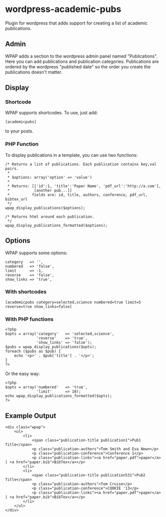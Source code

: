 wordpress-academic-pubs
=======================

Plugin for wordpress that adds support for creating a list of academic publications.


Admin
-----

WPAP adds a section to the wordpress admin panel named "Publications". Here you
can add publications and publication categories. Publications are ordered by the
wordpress "published date" so the order you create the publications doesn't
matter.



Display
-------

### Shortcode

WPAP supports shortcodes. To use, just add:

    [academicpubs]

to your posts.


### PHP Function

To display publications in a template, you can use two functions:

	/* Returns a list of publications. Each publication contains key,val pairs.
	 *
	 * $options: array('option' => 'value')
	 *
	 * Returns: [['id':1, 'title':'Paper Name', 'pdf_url':'http://a.com'], 
	 *           [another pub...]]
	 *          fields are: id, title, authors, conference, pdf_url, bibtex_url
	 */
    wpap_display_publications($options);

    /* Returns html around each publication.
     */
    wpap_display_publications_formatted($options);


Options
-------

WPAP supports some options:

~~~~~~~
category   => '',
numbered   => 'false',
limit      => -1,
reverse    => 'false',
show_links => 'true',
~~~~~~~


### With shortcodes

    [academicpubs category=selected,science numbered=true limit=5 reverse=true show_links=false]

### With PHP functions
    
	<?php
	$opts = array('category'   => 'selected,science',
	              'reverse'    => 'true',
	              'show_links' => 'false');
	$pubs = wpap_display_publications($opts);
	foreach ($pubs as $pub) {
		echo '<p>' . $pub['title'] . '</p>';
	}
	?>

Or the easy way:

	<?php
	$opts = array('numbered'   => 'true',
	              'limit'      => 10);
	echo wpap_display_publications_formatted($opts);
	?>


Example Output
--------------

	<div class="wpap">
		<ul>
			<li>
				<span class="publication-title publication1">Pub1 Title</span>
				<p class="publication-authors">Tom Smith and Eva Newn</p>
				<p class="publication-conference">Conference 1</p>
				<p class="publication-links"><a href="paper.pdf">paper</a> | <a href="paper.bib">BibTex</a></p>
			</li>
			<li>
				<span class="publication-title publication531">Pub2 Title</span>
				<p class="publication-authors">Tom Cruise</p>
				<p class="publication-conference">COOKIE '13</p>
				<p class="publication-links"><a href="paper.pdf">paper</a> | <a href="paper.bib">BibTex</a></p>
			</li>
		</ul>
	</div>


